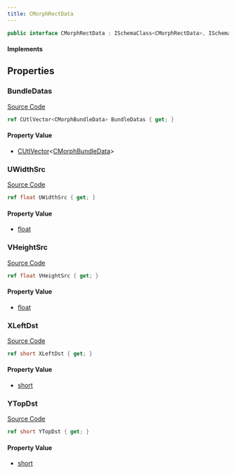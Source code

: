 ```yaml
---
title: CMorphRectData
---
```


```csharp
public interface CMorphRectData : ISchemaClass<CMorphRectData>, ISchemaField, ISchemaClass, INativeHandle
```

#### Implements

## Properties

### BundleDatas

[Source Code](https://github.com/swiftly-solution/swiftlys2/blob/main/managed/src/SwiftlyS2.Generated/Schemas/Interfaces/CMorphRectData.cs#L25)

```csharp
ref CUtlVector<CMorphBundleData> BundleDatas { get; }
```

#### Property Value

- [CUtlVector](/docs/api/-1)<[CMorphBundleData](/docs/api/shared/schemadefinitions/cmorphbundledata)>

### UWidthSrc

[Source Code](https://github.com/swiftly-solution/swiftlys2/blob/main/managed/src/SwiftlyS2.Generated/Schemas/Interfaces/CMorphRectData.cs#L21)

```csharp
ref float UWidthSrc { get; }
```

#### Property Value

- [float](https://learn.microsoft.com/dotnet/api/system.single)

### VHeightSrc

[Source Code](https://github.com/swiftly-solution/swiftlys2/blob/main/managed/src/SwiftlyS2.Generated/Schemas/Interfaces/CMorphRectData.cs#L23)

```csharp
ref float VHeightSrc { get; }
```

#### Property Value

- [float](https://learn.microsoft.com/dotnet/api/system.single)

### XLeftDst

[Source Code](https://github.com/swiftly-solution/swiftlys2/blob/main/managed/src/SwiftlyS2.Generated/Schemas/Interfaces/CMorphRectData.cs#L17)

```csharp
ref short XLeftDst { get; }
```

#### Property Value

- [short](https://learn.microsoft.com/dotnet/api/system.int16)

### YTopDst

[Source Code](https://github.com/swiftly-solution/swiftlys2/blob/main/managed/src/SwiftlyS2.Generated/Schemas/Interfaces/CMorphRectData.cs#L19)

```csharp
ref short YTopDst { get; }
```

#### Property Value

- [short](https://learn.microsoft.com/dotnet/api/system.int16)

